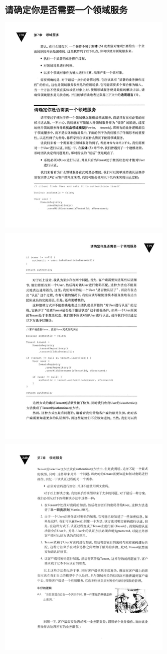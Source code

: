 # 请确定你是否需要一个领域服务 

<div align = "center"><img src = "images/000176.jpg"/></div>
 <p class="calibre1"><a id="calibre_link-396"></a><img src="images/000204.jpg" alt="Image 275" class="calibre2" /></p> <p class="calibre1"><a id="calibre_link-397"></a><img src="images/000228.jpg" alt="Image 276" class="calibre2" /></p>  